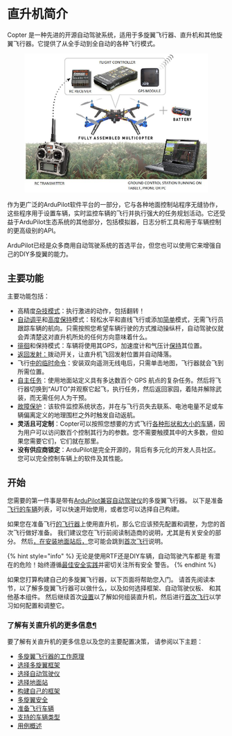 # 直升机简介

Copter 是一种先进的开源自动驾驶系统，适用于多旋翼飞行器、直升机和其他旋翼飞行器。它提供了从全手动到全自动的各种飞行模式。

<figure><img src=".gitbook/assets/image (1).png" alt=""><figcaption></figcaption></figure>

作为更广泛的ArduPilot软件平台的一部分，它与各种地面控制站程序无缝协作，这些程序用于设置车辆，实时监控车辆的飞行并执行强大的任务规划活动。它还受益于ArduPilot生态系统的其他部分，包括模拟器，日志分析工具和用于车辆控制的更高级别的API。

ArduPilot已经是众多商用自动驾驶系统的首选平台，但您也可以使用它来增强自己的DIY多旋翼的能力。

## 主要功能

主要功能包括：

* 高精度[杂技模式](https://ardupilot.org/copter/docs/acro-mode.html#acro-mode)：执行激进的动作，包括翻转！
* [自动调平](https://ardupilot.org/copter/docs/stabilize-mode.html#stabilize-mode)和[高度保持](https://ardupilot.org/copter/docs/altholdmode.html#altholdmode)模式：轻松水平和直线飞行或添加[简单](https://ardupilot.org/copter/docs/simpleandsuper-simple-modes.html#simpleandsuper-simple-modes)模式，无需飞行员跟踪车辆的航向。只需按照您希望车辆行驶的方式推动操纵杆，自动驾驶仪就会弄清楚这对直升机所处的任何方向意味着什么。
* [徘徊](https://ardupilot.org/copter/docs/loiter-mode.html#loiter-mode)和保持模式：车辆将使用其GPS，加速度计和气压计[保持](https://ardupilot.org/copter/docs/poshold-mode.html#poshold-mode)其位置。
* [返回发射：](https://ardupilot.org/copter/docs/rtl-mode.html#rtl-mode)拨动开关，让直升机飞回发射位置并自动降落。
* 飞行[中的临时命令](https://ardupilot.org/copter/docs/ac2\_guidedmode.html#ac2-guidedmode)：安装双向遥测无线电后，只需单击地图，飞行器就会飞到所需位置。
* [自主任务](https://ardupilot.org/copter/docs/auto-mode.html#auto-mode)：使用地面站定义具有多达数百个 GPS 航点的复杂任务。然后将飞行器切换到“AUTO”并观察它起飞，执行任务，然后返回家园，着陆并解除武装，而无需任何人为干预。
* [故障保护](https://ardupilot.org/copter/docs/failsafe-landing-page.html#failsafe-landing-page)：该软件监控系统状态，并在与飞行员失去联系、电池电量不足或车辆偏离定义的地理围栏之外时触发自动返航。
* **灵活且可定制**：Copter可以按照您想要的方式飞行[各种形状和大小的车辆](https://ardupilot.org/copter/docs/common-all-vehicle-types.html#common-all-vehicle-types)，因为用户可以访问数百个控制其行为的参数。您不需要触摸其中的大多数，但如果您需要它们，它们就在那里。
* **没有供应商锁定**：ArduPilot是完全开源的，背后有多元化的开发人员社区。您可以完全控制车辆上的软件及其性能。

## 开始

您需要的第一件事是带有[ArduPilot兼容自动驾驶仪](https://ardupilot.org/copter/docs/common-autopilots.html#common-autopilots)的多旋翼飞行器。 以下是准备[飞行的车辆](https://ardupilot.org/copter/docs/common-rtf.html#common-rtf)列表，可以快速开始使用，或者您可以选择自己构建。

如果您在准备飞行[的飞行器](https://ardupilot.org/copter/docs/common-rtf.html#common-rtf)上使用直升机，那么它应该预先配置和调整，为您的首次飞行做好准备。 我们建议您在飞行前阅读制造商的说明，尤其是有关安全的部分。 然后[，在安装地面站后，](https://ardupilot.org/copter/docs/common-install-gcs.html#common-install-gcs)您可能会跳到[首次飞行](https://ardupilot.org/copter/docs/flying-arducopter.html#flying-arducopter)说明。

{% hint style="info" %}
无论是使用RTF还是DIY车辆，自动驾驶汽车都是 有潜在的危险！始终遵循[最佳安全实践](https://ardupilot.org/copter/docs/safety-multicopter.html#safety-multicopter)并密切关注所有安全 警告。
{% endhint %}

如果您打算构建自己的多旋翼飞行器，以下页面将帮助您入门。 请首先阅读本节，以了解多旋翼飞行器可以做什么，以及如何选择框架、自动驾驶仪板、 和其他基本组件。 然后继续首次[设置](https://ardupilot.org/copter/docs/initial-setup.html#initial-setup)以了解如何组装直升机，然后进行[首次飞行](https://ardupilot.org/copter/docs/flying-arducopter.html#flying-arducopter)以学习如何配置和调整它。

### 了解有关直升机的更多信息[¶](https://ardupilot.org/copter/docs/introduction.html#learn-more-about-copter)

要了解有关直升机的更多信息以及您的主要配置决策， 请参阅以下主题：

* [多旋翼飞行器的工作原理](https://ardupilot.org/copter/docs/what-is-a-multicopter-and-how-does-it-work.html)
* [选择多旋翼框架](https://ardupilot.org/copter/docs/choosing-a-frame.html)
* [选择自动驾驶仪](https://ardupilot.org/copter/docs/common-choosing-a-flight-controller.html)
* [选择地面站](https://ardupilot.org/copter/docs/common-choosing-a-ground-station.html)
* [构建自己的框架](https://ardupilot.org/copter/docs/what-you-need.html)
* [多旋翼安全](https://ardupilot.org/copter/docs/safety-multicopter.html)
* [准备飞行车辆](https://ardupilot.org/copter/docs/common-rtf.html)
* [支持的车辆类型](https://ardupilot.org/copter/docs/common-all-vehicle-types.html)
* [用例概述](https://ardupilot.org/copter/docs/copter-use-case-overview.html)

